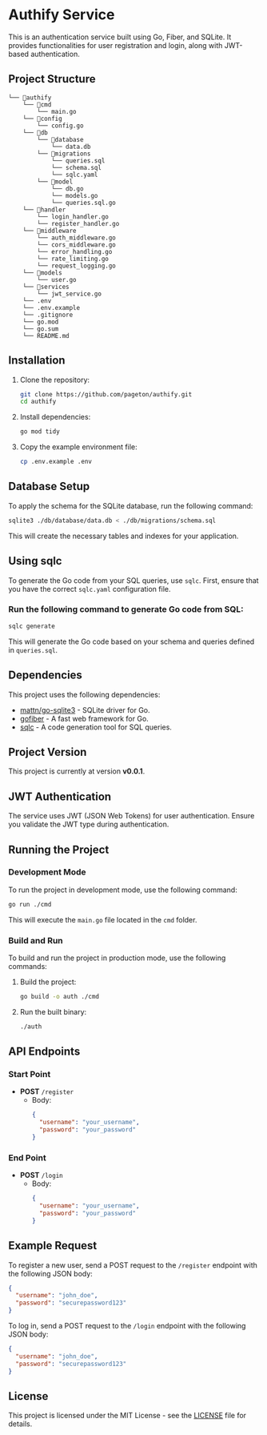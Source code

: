
# Authify Service

This is an authentication service built using Go, Fiber, and SQLite. It provides functionalities for user registration and login, along with JWT-based authentication.

## Project Structure

```
└── 📁authify
    └── 📁cmd
        └── main.go
    └── 📁config
        └── config.go
    └── 📁db
        └── 📁database
            └── data.db
        └── 📁migrations
            └── queries.sql
            └── schema.sql
            └── sqlc.yaml
        └── 📁model
            └── db.go
            └── models.go
            └── queries.sql.go
    └── 📁handler
        └── login_handler.go
        └── register_handler.go
    └── 📁middleware
        └── auth_middleware.go
        └── cors_middleware.go
        └── error_handling.go
        └── rate_limiting.go
        └── request_logging.go
    └── 📁models
        └── user.go
    └── 📁services
        └── jwt_service.go
    └── .env
    └── .env.example
    └── .gitignore
    └── go.mod
    └── go.sum
    └── README.md
```

## Installation

1. Clone the repository:

   ```bash
   git clone https://github.com/pageton/authify.git
   cd authify
   ```

2. Install dependencies:

   ```bash
   go mod tidy
   ```

3. Copy the example environment file:

   ```bash
   cp .env.example .env
   ```

## Database Setup

To apply the schema for the SQLite database, run the following command:

```bash
sqlite3 ./db/database/data.db < ./db/migrations/schema.sql
```

This will create the necessary tables and indexes for your application.

## Using sqlc

To generate the Go code from your SQL queries, use `sqlc`. First, ensure that you have the correct `sqlc.yaml` configuration file.

### Run the following command to generate Go code from SQL:

```bash
sqlc generate
```

This will generate the Go code based on your schema and queries defined in `queries.sql`.

## Dependencies

This project uses the following dependencies:

- [mattn/go-sqlite3](https://github.com/mattn/go-sqlite3) - SQLite driver for Go.
- [gofiber](https://github.com/gofiber/fiber) - A fast web framework for Go.
- [sqlc](https://sqlc.dev/) - A code generation tool for SQL queries.

## Project Version

This project is currently at version **v0.0.1**.

## JWT Authentication

The service uses JWT (JSON Web Tokens) for user authentication. Ensure you validate the JWT type during authentication.

## Running the Project

### Development Mode

To run the project in development mode, use the following command:

```bash
go run ./cmd
```

This will execute the `main.go` file located in the `cmd` folder.

### Build and Run

To build and run the project in production mode, use the following commands:

1. Build the project:

   ```bash
   go build -o auth ./cmd
   ```

2. Run the built binary:

   ```bash
   ./auth
   ```

## API Endpoints

### Start Point

- **POST** `/register`
  - Body: 
    ```json
    {
      "username": "your_username",
      "password": "your_password"
    }
    ```

### End Point

- **POST** `/login`
  - Body: 
    ```json
    {
      "username": "your_username",
      "password": "your_password"
    }
    ```


## Example Request

To register a new user, send a POST request to the `/register` endpoint with the following JSON body:

```json
{
  "username": "john_doe",
  "password": "securepassword123"
}
```

To log in, send a POST request to the `/login` endpoint with the following JSON body:

```json
{
  "username": "john_doe",
  "password": "securepassword123"
}
```

## License

This project is licensed under the MIT License - see the [LICENSE](LICENSE) file for details.
